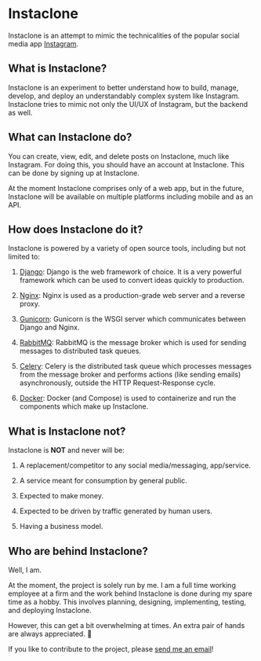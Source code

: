# Instaclone

Instaclone is an attempt to mimic the technicalities of the popular social media app [Instagram][0].

## What is Instaclone?

Instaclone is an experiment to better understand how to build, manage, develop, and deploy an understandably complex system like Instagram. Instaclone tries to mimic not only the UI/UX of Instagram, but the backend as well.

## What can Instaclone do?

You can create, view, edit, and delete posts on Instaclone, much like Instagram. For doing this, you should have an account at Instaclone. This can be done by signing up at Instaclone.

At the moment Instaclone comprises only of a web app, but in the future, Instaclone will be available on multiple platforms including mobile and as an API.

## How does Instaclone do it?

Instaclone is powered by a variety of open source tools, including but not limited to:

1. [Django][1]: Django is the web framework of choice. It is a very powerful framework which can be used to convert ideas quickly to production.

2. [Nginx][2]: Nginx is used as a production-grade web server and a reverse proxy.

3. [Gunicorn][3]: Gunicorn is the WSGI server which communicates between Django and Nginx.

4. [RabbitMQ][4]: RabbitMQ is the message broker which is used for sending messages to distributed task queues.

5. [Celery][5]: Celery is the distributed task queue which processes messages from the message broker and performs actions (like sending emails) asynchronously, outside the HTTP Request-Response cycle.

6. [Docker][6]: Docker (and Compose) is used to containerize and run the components which make up Instaclone.

## What is Instaclone not?

Instaclone is **NOT** and never will be:

1. A replacement/competitor to any social media/messaging, app/service.

2. A service meant for consumption by general public.

3. Expected to make money.

4. Expected to be driven by traffic generated by human users.

5. Having a business model.

## Who are behind Instaclone?

Well, I am.

At the moment, the project is solely run by me. I am a full time working employee at a firm and the work behind Instaclone is done during my spare time as a hobby. This involves planning, designing, implementing, testing, and deploying Instaclone.

However, this can get a bit overwhelming at times. An extra pair of hands are always appreciated. :slightly_smiling_face:

If you like to contribute to the project, please [send me an email][7]!

[0]: https://en.wikipedia.org/wiki/Instagram
[1]: https://www.djangoproject.com
[2]: https://nginx.org
[3]: https://gunicorn.org
[4]: https://www.rabbitmq.com
[5]: https://docs.celeryq.dev
[6]: https://www.docker.com
[7]: mailto:niceadvaith@gmail.com?subject=I%20like%20to%20contribute%20to%20Instaclone!
